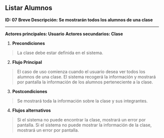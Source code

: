 ## Listar Alumnos

**ID: 07**
**Breve Descripción: Se mostrarán todos los alumnos de una clase**

---

**Actores principales: Usuario**
**Actores secundarios: Clase**

1. **Precondiciones**

  > La clase debe estar definida en el sistema.

2. **Flujo Principal**

  > El caso de uso comienza cuando el usuario desea ver todos los alumnos de una clase.
  > El sistema recogerá la información y mostrará por pantalla la información de los alumnos perteneciente a la clase.

3. **Postcondiciones**

  > Se mostrará toda la información sobre la clase y sus integrantes.

4. **Flujos alternativos**

  > Si el sistema no puede encontrar la clase, mostrará un error por pantalla.
  > Si el sistema no puede mostrar la información de la clase, mostrará un error por pantalla.
